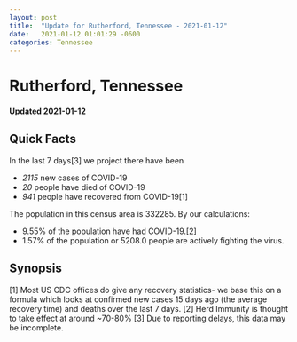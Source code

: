 ```yaml
---
layout: post
title:  "Update for Rutherford, Tennessee - 2021-01-12"
date:   2021-01-12 01:01:29 -0600
categories: Tennessee
---
```


# Rutherford, Tennessee
#### Updated 2021-01-12

## Quick Facts

In the last 7 days[3] we project there have been
- *2115* new cases of COVID-19
- *20* people have died of COVID-19
- *941* people have recovered from COVID-19[1]

The population in this census area is 332285. By our calculations:
- 9.55% of the population have had COVID-19.[2]
- 1.57% of the population or 5208.0 people are actively fighting the virus.

## Synopsis




[1] Most US CDC offices do give any recovery statistics- we base this on a formula which looks at confirmed new cases
15 days ago (the average recovery time) and deaths over the last 7 days.
[2] Herd Immunity is thought to take effect at around ~70-80%
[3] Due to reporting delays, this data may be incomplete. 
    